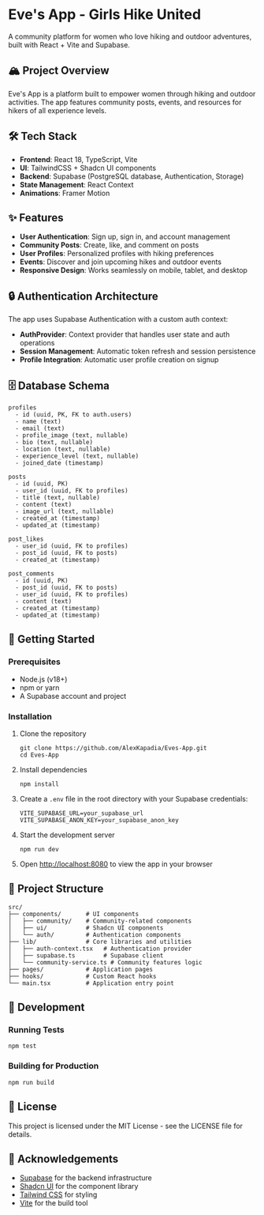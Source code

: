 # Eve's App - Girls Hike United

A community platform for women who love hiking and outdoor adventures, built with React + Vite and Supabase.

## 🏔️ Project Overview

Eve's App is a platform built to empower women through hiking and outdoor activities. The app features community posts, events, and resources for hikers of all experience levels.

## 🛠️ Tech Stack

- **Frontend**: React 18, TypeScript, Vite
- **UI**: TailwindCSS + Shadcn UI components
- **Backend**: Supabase (PostgreSQL database, Authentication, Storage)
- **State Management**: React Context
- **Animations**: Framer Motion

## ✨ Features

- **User Authentication**: Sign up, sign in, and account management
- **Community Posts**: Create, like, and comment on posts
- **User Profiles**: Personalized profiles with hiking preferences
- **Events**: Discover and join upcoming hikes and outdoor events
- **Responsive Design**: Works seamlessly on mobile, tablet, and desktop

## 🔒 Authentication Architecture

The app uses Supabase Authentication with a custom auth context:

- **AuthProvider**: Context provider that handles user state and auth operations
- **Session Management**: Automatic token refresh and session persistence
- **Profile Integration**: Automatic user profile creation on signup

## 🗄️ Database Schema

```
profiles
  - id (uuid, PK, FK to auth.users)
  - name (text)
  - email (text)
  - profile_image (text, nullable)
  - bio (text, nullable)
  - location (text, nullable)
  - experience_level (text, nullable)
  - joined_date (timestamp)

posts
  - id (uuid, PK)
  - user_id (uuid, FK to profiles)
  - title (text, nullable)
  - content (text)
  - image_url (text, nullable)
  - created_at (timestamp)
  - updated_at (timestamp)

post_likes
  - user_id (uuid, FK to profiles)
  - post_id (uuid, FK to posts)
  - created_at (timestamp)
  
post_comments
  - id (uuid, PK)
  - post_id (uuid, FK to posts)
  - user_id (uuid, FK to profiles)
  - content (text)
  - created_at (timestamp)
  - updated_at (timestamp)
```

## 🚀 Getting Started

### Prerequisites

- Node.js (v18+)
- npm or yarn
- A Supabase account and project

### Installation

1. Clone the repository
   ```
   git clone https://github.com/AlexKapadia/Eves-App.git
   cd Eves-App
   ```

2. Install dependencies
   ```
   npm install
   ```

3. Create a `.env` file in the root directory with your Supabase credentials:
   ```
   VITE_SUPABASE_URL=your_supabase_url
   VITE_SUPABASE_ANON_KEY=your_supabase_anon_key
   ```

4. Start the development server
   ```
   npm run dev
   ```

5. Open [http://localhost:8080](http://localhost:8080) to view the app in your browser

## 📁 Project Structure

```
src/
├── components/       # UI components
│   ├── community/    # Community-related components
│   ├── ui/           # Shadcn UI components
│   └── auth/         # Authentication components
├── lib/              # Core libraries and utilities
│   ├── auth-context.tsx   # Authentication provider
│   ├── supabase.ts        # Supabase client
│   └── community-service.ts # Community features logic
├── pages/            # Application pages
├── hooks/            # Custom React hooks
└── main.tsx          # Application entry point
```

## 🔧 Development

### Running Tests

```
npm test
```

### Building for Production

```
npm run build
```

## 📝 License

This project is licensed under the MIT License - see the LICENSE file for details.

## 🙏 Acknowledgements

- [Supabase](https://supabase.io/) for the backend infrastructure
- [Shadcn UI](https://ui.shadcn.com/) for the component library
- [Tailwind CSS](https://tailwindcss.com/) for styling
- [Vite](https://vitejs.dev/) for the build tool
